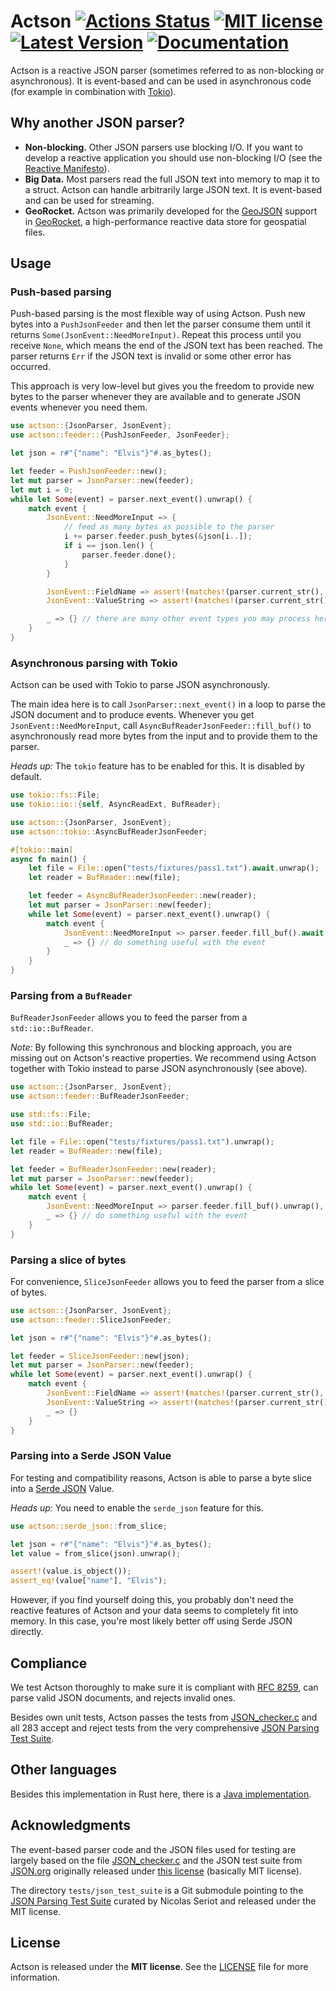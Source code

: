 # Actson [![Actions Status](https://github.com/michel-kraemer/actson-rs/workflows/Rust/badge.svg)](https://github.com/michel-kraemer/actson-rs/actions) [![MIT license](https://img.shields.io/badge/license-MIT-blue.svg)](LICENSE) [![Latest Version](https://img.shields.io/crates/v/actson.svg)](https://crates.io/crates/actson) [![Documentation](https://img.shields.io/docsrs/actson/latest)](https://docs.rs/actson/latest/actson/)

Actson is a reactive JSON parser (sometimes referred to as non-blocking or
asynchronous). It is event-based and can be used in asynchronous code (for
example in combination with [Tokio](https://tokio.rs/)).

## Why another JSON parser?

* **Non-blocking.** Other JSON parsers use blocking I/O. If you want to develop
  a reactive application you should use non-blocking I/O (see the
  [Reactive Manifesto](http://www.reactivemanifesto.org/)).
* **Big Data.** Most parsers read the full JSON text into memory to map it to
  a struct. Actson can handle arbitrarily large JSON text. It is event-based
  and can be used for streaming.
* **GeoRocket.** Actson was primarily developed for the [GeoJSON](http://geojson.org/)
  support in [GeoRocket](http://georocket.io), a high-performance reactive data
  store for geospatial files.

## Usage

### Push-based parsing

Push-based parsing is the most flexible way of using Actson. Push new bytes
into a `PushJsonFeeder` and then let the parser consume them until it returns
`Some(JsonEvent::NeedMoreInput)`. Repeat this process until you receive
`None`, which means the end of the JSON text has been reached. The parser
returns `Err` if the JSON text is invalid or some other error has occurred.

This approach is very low-level but gives you the freedom to provide new bytes
to the parser whenever they are available and to generate JSON events whenever
you need them.

```rust
use actson::{JsonParser, JsonEvent};
use actson::feeder::{PushJsonFeeder, JsonFeeder};

let json = r#"{"name": "Elvis"}"#.as_bytes();

let feeder = PushJsonFeeder::new();
let mut parser = JsonParser::new(feeder);
let mut i = 0;
while let Some(event) = parser.next_event().unwrap() {
    match event {
        JsonEvent::NeedMoreInput => {
            // feed as many bytes as possible to the parser
            i += parser.feeder.push_bytes(&json[i..]);
            if i == json.len() {
                parser.feeder.done();
            }
        }

        JsonEvent::FieldName => assert!(matches!(parser.current_str(), Ok("name"))),
        JsonEvent::ValueString => assert!(matches!(parser.current_str(), Ok("Elvis"))),

        _ => {} // there are many other event types you may process here
    }
}
```

### Asynchronous parsing with Tokio

Actson can be used with Tokio to parse JSON asynchronously.

The main idea here is to call `JsonParser::next_event()` in a loop to
parse the JSON document and to produce events. Whenever you get
`JsonEvent::NeedMoreInput`, call `AsyncBufReaderJsonFeeder::fill_buf()`
to asynchronously read more bytes from the input and to provide them to
the parser.

*Heads up:* The `tokio` feature has to be enabled for this. It is disabled
by default.

```rust
use tokio::fs::File;
use tokio::io::{self, AsyncReadExt, BufReader};

use actson::{JsonParser, JsonEvent};
use actson::tokio::AsyncBufReaderJsonFeeder;

#[tokio::main]
async fn main() {
    let file = File::open("tests/fixtures/pass1.txt").await.unwrap();
    let reader = BufReader::new(file);

    let feeder = AsyncBufReaderJsonFeeder::new(reader);
    let mut parser = JsonParser::new(feeder);
    while let Some(event) = parser.next_event().unwrap() {
        match event {
            JsonEvent::NeedMoreInput => parser.feeder.fill_buf().await.unwrap(),
            _ => {} // do something useful with the event
        }
    }
}
```

### Parsing from a `BufReader`

`BufReaderJsonFeeder` allows you to feed the parser from a `std::io::BufReader`.

*Note:* By following this synchronous and blocking approach, you are missing
out on Actson's reactive properties. We recommend using Actson together
with Tokio instead to parse JSON asynchronously (see above).

```rust
use actson::{JsonParser, JsonEvent};
use actson::feeder::BufReaderJsonFeeder;

use std::fs::File;
use std::io::BufReader;

let file = File::open("tests/fixtures/pass1.txt").unwrap();
let reader = BufReader::new(file);

let feeder = BufReaderJsonFeeder::new(reader);
let mut parser = JsonParser::new(feeder);
while let Some(event) = parser.next_event().unwrap() {
    match event {
        JsonEvent::NeedMoreInput => parser.feeder.fill_buf().unwrap(),
        _ => {} // do something useful with the event
    }
}
```

### Parsing a slice of bytes

For convenience, `SliceJsonFeeder` allows you to feed the parser from a slice
of bytes.

```rust
use actson::{JsonParser, JsonEvent};
use actson::feeder::SliceJsonFeeder;

let json = r#"{"name": "Elvis"}"#.as_bytes();

let feeder = SliceJsonFeeder::new(json);
let mut parser = JsonParser::new(feeder);
while let Some(event) = parser.next_event().unwrap() {
    match event {
        JsonEvent::FieldName => assert!(matches!(parser.current_str(), Ok("name"))),
        JsonEvent::ValueString => assert!(matches!(parser.current_str(), Ok("Elvis"))),
        _ => {}
    }
}
```

### Parsing into a Serde JSON Value

For testing and compatibility reasons, Actson is able to parse a byte slice
into a [Serde JSON](https://github.com/serde-rs/json) Value.

*Heads up:* You need to enable the `serde_json` feature for this.

```rust
use actson::serde_json::from_slice;

let json = r#"{"name": "Elvis"}"#.as_bytes();
let value = from_slice(json).unwrap();

assert!(value.is_object());
assert_eq!(value["name"], "Elvis");
```

However, if you find yourself doing this, you probably don't need the reactive
features of Actson and your data seems to completely fit into memory. In this
case, you're most likely better off using Serde JSON directly.

## Compliance

We test Actson thoroughly to make sure it is compliant with [RFC 8259](https://datatracker.ietf.org/doc/html/rfc8259),
can parse valid JSON documents, and rejects invalid ones.

Besides own unit tests, Actson passes the tests from
[JSON_checker.c](http://www.json.org/JSON_checker/) and all 283 accept and
reject tests from the very comprehensive
[JSON Parsing Test Suite](https://github.com/nst/JSONTestSuite/).

## Other languages

Besides this implementation in Rust here, there is a
[Java implementation](https://github.com/michel-kraemer/actson).

## Acknowledgments

The event-based parser code and the JSON files used for testing are largely
based on the file [JSON_checker.c](http://www.json.org/JSON_checker/) and
the JSON test suite from [JSON.org](http://www.json.org/) originally released
under [this license](LICENSE_JSON_checker) (basically MIT license).

The directory `tests/json_test_suite` is a Git submodule pointing to the
[JSON Parsing Test Suite](https://github.com/nst/JSONTestSuite/) curated by
Nicolas Seriot and released under the MIT license.

## License

Actson is released under the **MIT license**. See the
[LICENSE](LICENSE) file for more information.
